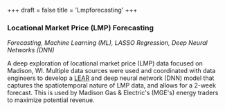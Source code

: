 +++
draft = false
title = 'Lmpforecasting'
+++

### Locational Market Price (LMP) Forecasting
*Forecasting, Machine Learning (ML), LASSO Regression, Deep Neural Networks (DNN)*

A deep exploration of locational market price (LMP) data focused on Madison, WI. Multiple data sources were used and coordinated with data engineers to develop a [LEAR](https://www.mdpi.com/1996-1073/9/8/621) and deep neural network (DNN) model that captures the spatiotemporal nature of LMP data, and allows for a 2-week forecast. This is used by Madison Gas & Electric's (MGE's) energy traders to maximize potential revenue. 